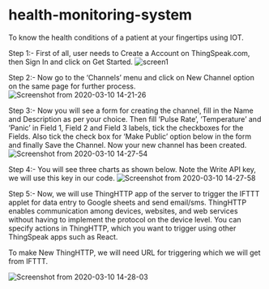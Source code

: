 # health-monitoring-system
To know the health conditions of a patient at your fingertips using IOT.

Step 1:- First of all, user needs to Create a Account on ThingSpeak.com, then Sign In and click on Get Started.
![screen1](https://user-images.githubusercontent.com/59018875/76295749-2bc65700-62db-11ea-9fda-0e00159916e0.png)

Step 2:-  Now go to the ‘Channels’ menu and click on New Channel option on the same page for further process.
![Screenshot from 2020-03-10 14-21-26](https://user-images.githubusercontent.com/59018875/76295776-37198280-62db-11ea-9062-356ae4c3c319.png)


Step 3:- Now you will see a form for creating the channel, fill in the Name and Description as per your choice. Then fill ‘Pulse Rate’, ‘Temperature’ and ‘Panic’ in Field 1, Field 2 and Field 3 labels, tick the checkboxes for the Fields. Also tick the check box for ‘Make Public’ option below in the form and finally Save the Channel. Now your new channel has been created.
![Screenshot from 2020-03-10 14-27-54](https://user-images.githubusercontent.com/59018875/76296346-08e87280-62dc-11ea-82ed-a21270cf1586.png)

Step 4:- You will see three charts as shown below. Note the Write API key, we will use this key in our code.
![Screenshot from 2020-03-10 14-27-58](https://user-images.githubusercontent.com/59018875/76296377-1271da80-62dc-11ea-82d6-9946ac7b1ad1.png)

Step 5:- Now, we will use ThingHTTP app of the server to trigger the IFTTT applet for data entry to Google sheets and send email/sms. ThingHTTP enables communication among devices, websites, and web services without having to implement the protocol on the device level. You can specify actions in ThingHTTP, which you want to trigger using other ThingSpeak apps such as React.

To make New ThingHTTP, we will need URL for triggering which we will get from IFTTT.

![Screenshot from 2020-03-10 14-28-03](https://user-images.githubusercontent.com/59018875/76296399-1b62ac00-62dc-11ea-8313-61b8e847cee2.png)


